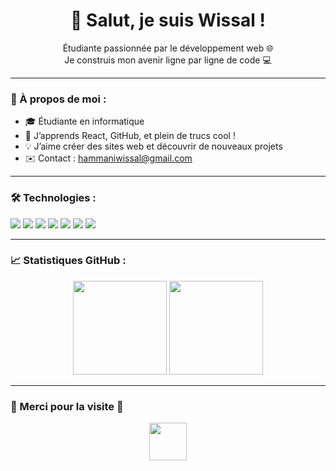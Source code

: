 <h1 align="center">👋 Salut, je suis Wissal !</h1>

<p align="center">
  Étudiante passionnée par le développement web 🌐 <br/>
  Je construis mon avenir ligne par ligne de code 💻
</p>

---

### 🚀 À propos de moi :
- 🎓 Étudiante en informatique
- 🌱 J’apprends React, GitHub, et plein de trucs cool !
- 💡 J’aime créer des sites web et découvrir de nouveaux projets
- ✉️ Contact : hammaniwissal@gmail.com 

---

### 🛠️ Technologies :
<img src="https://img.shields.io/badge/HTML-E34F26?style=for-the-badge&logo=html5&logoColor=white"/>
<img src="https://img.shields.io/badge/CSS-1572B6?style=for-the-badge&logo=css3&logoColor=white"/>
<img src="https://img.shields.io/badge/JAVASCRIPT-F7DF1E?style=for-the-badge&logo=javascript&logoColor=black"/>
<img src="https://img.shields.io/badge/REACT-61DAFB?style=for-the-badge&logo=react&logoColor=black"/>
<img src="https://img.shields.io/badge/C-00599C?style=for-the-badge&logo=c&logoColor=white"/>
<img src="https://img.shields.io/badge/C++-00599C?style=for-the-badge&logo=c%2B%2B&logoColor=white"/>
<img src="https://img.shields.io/badge/GITHUB-100000?style=for-the-badge&logo=github&logoColor=white"/>

---

### 📈 Statistiques GitHub :
<p align="center">
  <img src="https://github-readme-stats.vercel.app/api?username=WISSAL0550&show_icons=true&theme=radical" height="150"/>
  <img src="https://github-readme-stats.vercel.app/api/top-langs/?username=WISSAL0550&layout=compact&theme=radical" height="150"/>
</p>

---

### 🙌 Merci pour la visite 💖
<p align="center">
  <img src="https://media.giphy.com/media/hvRJCLFzcasrR4ia7z/giphy.gif" width="60px"/>
</p>
